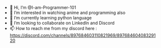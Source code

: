 - 👋 Hi, I’m @I-am-Programmer-101
- 👀 I’m interested in watching anime and programming also
- 🌱 I’m currently learning python language
- 💞️ I’m looking to collaborate on LinkedIn and Discord
- 📫 How to reach me from my discord here : https://discord.com/channels/897684603110821969/89768460408329120

<!---

I-am-Programmer-101/I-am-Programmer-101 is a ✨ special ✨ repository because its `README.md` (this file) appears on your GitHub profile.
You can click the Preview link to take a look at your changes.
--->
